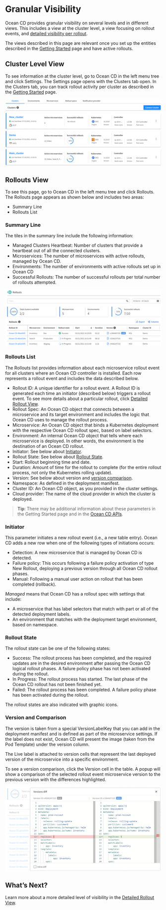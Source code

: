 <meta name="robots" content="noindex">

# Granular Visibility

Ocean CD provides granular visibility on several levels and in different views. This includes a view at the cluster level, a view focusing on rollout events, and [detailed visibility per rollout](ocean-cd/features/granular-visibility/detailed-rollout-view).

The views described in this page are relevant once you set up the entities described in the [Getting Started](ocean-cd/getting-started/) page and have active rollouts.

## Cluster Level View

To see information at the cluster level, go to Ocean CD in the left menu tree and click Settings. The Settings page opens with the Clusters tab open. In the Clusters tab, you can track rollout activity per cluster as described in the [Getting Started](ocean-cd/getting-started) page.

<img src="/ocean-cd/_media/features-granular-visibility-01.png" />

## Rollouts View

To see this page, go to Ocean CD in the left menu tree and click Rollouts. The Rollouts page appears as shown below and includes two areas:
- Summary Line
- Rollouts List

### Summary Line

The tiles in the summary line include the following information:
- Managed Clusters Heartbeat: Number of clusters that provide a heartbeat out of all the connected clusters.
- Microservices: The number of microservices with active rollouts, managed by Ocean CD.
- Environments: The number of environments with active rollouts set up in Ocean CD
- Successful Rollouts: The number of successful rollouts per total number of rollouts attempted.

<img src="/ocean-cd/_media/features-granular-visibility-02.png" />

### Rollouts List

The Rollouts list provides information about each microservice rollout event for all clusters where an Ocean CD controller is installed. Each row represents a rollout event and includes the data described below.

- Rollout ID: A unique identifier for a rollout event. A Rollout ID is generated each time an initiator (described below) triggers a rollout event. To see more details about a particular rollout, click [Detailed Rollout View](ocean-cd/features/granular-visibility/detailed-rollout-view).
- Rollout Spec: An Ocean CD object that connects between a microservice and its target environment and includes the logic that Ocean CD uses to manage the rollout process.
- Microservice: An Ocean CD object that binds a Kubernetes deployment with the respective Ocean CD rollout spec, based on label selectors.
- Environment: An internal Ocean CD object that tells where each microservice is deployed. In other words, the environment is the destination of an Ocean CD rollout.
- Initiator: See below about [Initiator](ocean-cd/features/granular-visibility?id=initiator).
- Rollout State: See below about [Rollout State](ocean-cd/features/granular-visibility?id=rollout-state).
- Start: Rollout beginning time and date.
- Duration: Amount of time for the rollout to complete (for the entire rollout process, not only the Kubernetes rolling update).
- Version: See below about version and [version comparison](ocean-cd/features/granular-visibility?id=version-and-comparison).
- Namespace: As defined in the deployment manifest.
- Cluster ID: An Ocean CD object, as you provided in the cluster settings.
- Cloud provider: The name of the cloud provider in which the cluster is deployed.

> **Tip**: There may be additional information about these parameters in the Getting Started page and in the [Ocean CD APIs](https://docs.spot.io/api/#tag/Ocean-CD).

### Initiator
This parameter initiates a new rollout event (i.e., a new table entry). Ocean CD adds a new row when one of the following types of initiations occurs:
- Detection: A new microservice that is managed by Ocean CD is detected.
- Failure policy: This occurs following a failure policy activation of type New Rollout, deploying a previous version through all Ocean CD rollout phases.
- Manual: Following a manual user action on rollout that has been completed (rollback).

*Managed* means that Ocean CD has a rollout spec with settings that include:
- A microservice that has label selectors that match with part or all of the detected deployment labels.
- An environment that matches with the deployment target environment, based on namespace.

### Rollout State

The rollout state can be one of the following states:
- Success: The rollout process has been completed, and the required updates are in the desired environment after passing the Ocean CD logical rollout phases. A failure policy phase has not been activated during the rollout.
- In Progress: The rollout process has started. The last phase of the Ocean CD rollout has not been finished yet.
- Failed: The rollout process has been completed. A failure policy phase has been activated during the rollout.

The rollout states are also indicated with graphic icons.

### Version and Comparison

The version is taken from a special VersionLabelKey that you can add in the deployment manifest and is defined as part of the microservice settings. If the label does not exist, Ocean CD will present the image (taken from the Pod Template) under the version column.

The Live label is attached to version cells that represent the last deployed version of the microservice into a specific environment.

To see a version comparison, click the Version cell in the table. A popup will show a comparison of the selected rollout event microservice version to the previous version with the differences highlighted.

<img src="/ocean-cd/_media/features-granular-visibility-03.png" />

## What’s Next?

Learn more about a more detailed level of visibility in the [Detailed Rollout View](ocean-cd/features/granular-visibility/detailed-rollout-view).
